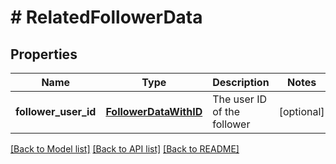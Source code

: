 # # RelatedFollowerData

## Properties

Name | Type | Description | Notes
------------ | ------------- | ------------- | -------------
**follower_user_id** | [**FollowerDataWithID**](FollowerDataWithID.md) | The user ID of the follower | [optional]

[[Back to Model list]](../README.md#documentation-for-models) [[Back to API list]](../README.md#documentation-for-api-endpoints) [[Back to README]](../README.md)

